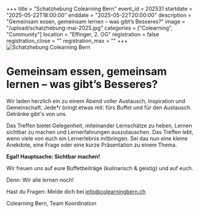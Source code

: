 +++
title = "Schatzhebung Colearning Bern"
event_id = 202531
startdate = "2025-05-22T18:00:00"
enddate = "2025-05-22T20:00:00"
description = "Gemeinsam essen, gemeinsam lernen – was gibt’s Besseres?"
image = "/upload/schatzhebung-mai-2025.jpg"
categories = ["Colearning", "Community"]
location = "Effinger, 2. OG"
registration = false
registration_close = ""
registration_max = ""
+++
![Schatzhebung Colearning Bern](/upload/schatzhebung-mai-2025.jpg)
       
# Gemeinsam essen, gemeinsam lernen – was gibt’s Besseres?

Wir laden herzlich ein zu einem Abend voller Austausch, Inspiration und Gemeinschaft.
Jede*r bringt etwas mit: fürs Buffet und für den Austausch. Getränke gibt's von uns.

Das Treffen bietet Gelegenheit, miteinander Lernschätze zu heben, Lernen sichtbar zu machen und Lernerfahrungen auszutauschen. 
Das Treffen lebt, wenn viele von euch ein Lernerlebnis mitbringen. Sei das nun eine kleine Anekdote, eine Frage oder eine kurze Präsentation zu einem Thema. 

**Egal! Hauptsache: Sichtbar machen!**

Wir freuen uns auf eure Buffetbeiträge (kulinarisch & geistig) und auf euch.

Denn: Wir alle lernen noch! 

Hast du Fragen: Melde dich bei info@colearningbern.ch

Colearning Bern,
Team Koordination


